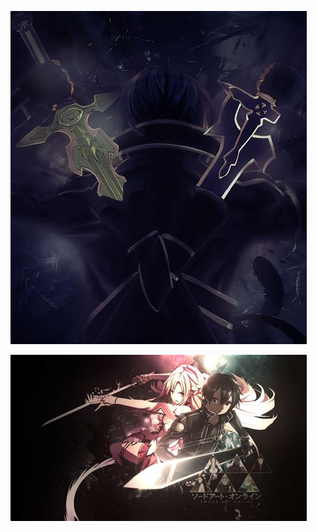 ![2019-01-13/20:07:23.jpeg](https://github.com/Dawn-K/PictureBed/raw/master/2019-01-13/20:07:23.jpeg)

![2019-01-13/20:12:30.jpeg](https://github.com/Dawn-K/PictureBed/raw/master/2019-01-13/20:12:30.jpeg)
